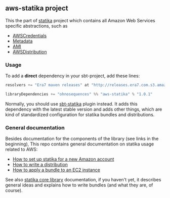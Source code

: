 ## aws-statika project

This the part of [statika](https://github.com/ohnosequences/statika) project which contains all Amazon Web Services specific abstractions, such as

* [AWSCredentials][main/scala/AWSCredentials]
* [Metadata][main/scala/Metadata]
* [AMI][main/scala/AMI]
* [AWSDistribution][main/scala/AWSDistribution]

### Usage

To add a **direct** dependency in your sbt-project, add these lines:

```scala
resolvers += "Era7 maven releases" at "http://releases.era7.com.s3.amazonaws.com"

libraryDependencies += "ohnosequences" %% "aws-statika" % "1.0.1"
```

Normally, you should use [sbt-statika](https://github.com/ohnosequences/sbt-statika) plugin instead. It adds this dependency with the latest stable version and adds other things, which are kind of standardized configuration for statika bundles and distributions.

### General documentation

Besides documentation for the components of the library (see links in the beginning), This repo contains general documentation on statika usage related to AWS:

* [How to set up statika for a new Amazon account](docs/how-to-set-up-statika.md)
* [How to write a distribution](docs/how-to-write-a-distribution.md)
* [How to apply a bundle to an EC2 instance](docs/how-to-apply-a-bundle.md)

See also [statika core library](https://github.com/ohnosequences/statika) documentation, if you haven't yet, it describes general ideas and explains how to write bundles (and what they are, of course).


[main/scala/AWSCredentials]: docs/src/main/scala/AWSCredentials.md
[main/scala/Metadata]: docs/src/main/scala/Metadata.md
[main/scala/AMI]: docs/src/main/scala/AMI.md
[main/scala/AWSDistribution]: docs/src/main/scala/AWSDistribution.md
